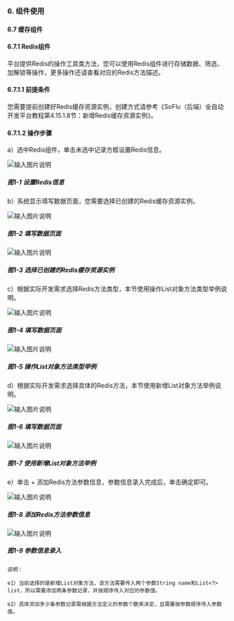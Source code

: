 ### 6. 组件使用

#### 6.7 缓存组件

#### 6.7.1 Redis组件

平台提供Redis的操作工具类方法，您可以使用Redis组件进行存储数据、筛选、加解锁等操作，更多操作还请查看对应的Redis方法描述。

#### 6.7.1.1 前提条件

您需要提前创建好Redis缓存资源实例，创建方式请参考《SoFlu（后端）全自动开发平台教程第4.15.1.8节：新增Redis缓存资源实例》。

#### 6.7.1.2 操作步骤

a）选中Redis组件，单击未选中记录方框设置Redis信息。

![输入图片说明](../../../../images/SoFlu%EF%BC%88%E5%90%8E%E7%AB%AF%EF%BC%89%E5%BC%80%E5%8F%91%E5%B9%B3%E5%8F%B0/1.%20%E6%9C%80%E6%96%B0%E7%89%88%E6%9C%AC%20-%20%E6%9B%B4%E6%96%B0%E6%97%A5%E6%9C%9F%20-%202022.10.08/6.%20%E7%BB%84%E4%BB%B6%E4%BD%BF%E7%94%A8/7.%20%E7%BC%93%E5%AD%98%E7%BB%84%E4%BB%B6/image.png)

##### 图1-1 设置Redis信息

b）系统显示填写数据页面，您需要选择已创建的Redis缓存资源实例。

![输入图片说明](../../../../images/SoFlu%EF%BC%88%E5%90%8E%E7%AB%AF%EF%BC%89%E5%BC%80%E5%8F%91%E5%B9%B3%E5%8F%B0/1.%20%E6%9C%80%E6%96%B0%E7%89%88%E6%9C%AC%20-%20%E6%9B%B4%E6%96%B0%E6%97%A5%E6%9C%9F%20-%202022.10.08/6.%20%E7%BB%84%E4%BB%B6%E4%BD%BF%E7%94%A8/7.%20%E7%BC%93%E5%AD%98%E7%BB%84%E4%BB%B6/1-2.png)

##### 图1-2 填写数据页面

![输入图片说明](../../../../images/SoFlu%EF%BC%88%E5%90%8E%E7%AB%AF%EF%BC%89%E5%BC%80%E5%8F%91%E5%B9%B3%E5%8F%B0/1.%20%E6%9C%80%E6%96%B0%E7%89%88%E6%9C%AC%20-%20%E6%9B%B4%E6%96%B0%E6%97%A5%E6%9C%9F%20-%202022.10.08/6.%20%E7%BB%84%E4%BB%B6%E4%BD%BF%E7%94%A8/7.%20%E7%BC%93%E5%AD%98%E7%BB%84%E4%BB%B6/1-3.png)

##### 图1-3 选择已创建的Redis缓存资源实例

c）根据实际开发需求选择Redis方法类型，本节使用操作List对象方法类型举例说明。

![输入图片说明](../../../../images/SoFlu%EF%BC%88%E5%90%8E%E7%AB%AF%EF%BC%89%E5%BC%80%E5%8F%91%E5%B9%B3%E5%8F%B0/1.%20%E6%9C%80%E6%96%B0%E7%89%88%E6%9C%AC%20-%20%E6%9B%B4%E6%96%B0%E6%97%A5%E6%9C%9F%20-%202022.10.08/6.%20%E7%BB%84%E4%BB%B6%E4%BD%BF%E7%94%A8/7.%20%E7%BC%93%E5%AD%98%E7%BB%84%E4%BB%B6/1-4.png)

##### 图1-4 填写数据页面

![输入图片说明](../../../../images/SoFlu%EF%BC%88%E5%90%8E%E7%AB%AF%EF%BC%89%E5%BC%80%E5%8F%91%E5%B9%B3%E5%8F%B0/1.%20%E6%9C%80%E6%96%B0%E7%89%88%E6%9C%AC%20-%20%E6%9B%B4%E6%96%B0%E6%97%A5%E6%9C%9F%20-%202022.10.08/6.%20%E7%BB%84%E4%BB%B6%E4%BD%BF%E7%94%A8/7.%20%E7%BC%93%E5%AD%98%E7%BB%84%E4%BB%B6/1-5.png)

##### 图1-5 操作List对象方法类型举例

d）根据实际开发需求选择具体的Redis方法，本节使用新增List对象方法举例说明。

![输入图片说明](../../../../images/SoFlu%EF%BC%88%E5%90%8E%E7%AB%AF%EF%BC%89%E5%BC%80%E5%8F%91%E5%B9%B3%E5%8F%B0/1.%20%E6%9C%80%E6%96%B0%E7%89%88%E6%9C%AC%20-%20%E6%9B%B4%E6%96%B0%E6%97%A5%E6%9C%9F%20-%202022.10.08/6.%20%E7%BB%84%E4%BB%B6%E4%BD%BF%E7%94%A8/7.%20%E7%BC%93%E5%AD%98%E7%BB%84%E4%BB%B6/1-6.png)

##### 图1-6 填写数据页面

![输入图片说明](../../../../images/SoFlu%EF%BC%88%E5%90%8E%E7%AB%AF%EF%BC%89%E5%BC%80%E5%8F%91%E5%B9%B3%E5%8F%B0/1.%20%E6%9C%80%E6%96%B0%E7%89%88%E6%9C%AC%20-%20%E6%9B%B4%E6%96%B0%E6%97%A5%E6%9C%9F%20-%202022.10.08/6.%20%E7%BB%84%E4%BB%B6%E4%BD%BF%E7%94%A8/7.%20%E7%BC%93%E5%AD%98%E7%BB%84%E4%BB%B6/1-7.png)

##### 图1-7 使用新增List对象方法举例

e）单击 + 添加Redis方法参数信息，参数信息录入完成后，单击确定即可。

![输入图片说明](../../../../images/SoFlu%EF%BC%88%E5%90%8E%E7%AB%AF%EF%BC%89%E5%BC%80%E5%8F%91%E5%B9%B3%E5%8F%B0/1.%20%E6%9C%80%E6%96%B0%E7%89%88%E6%9C%AC%20-%20%E6%9B%B4%E6%96%B0%E6%97%A5%E6%9C%9F%20-%202022.10.08/6.%20%E7%BB%84%E4%BB%B6%E4%BD%BF%E7%94%A8/7.%20%E7%BC%93%E5%AD%98%E7%BB%84%E4%BB%B6/1-8.png)

##### 图1-8 添加Redis方法参数信息

![输入图片说明](../../../../images/SoFlu%EF%BC%88%E5%90%8E%E7%AB%AF%EF%BC%89%E5%BC%80%E5%8F%91%E5%B9%B3%E5%8F%B0/1.%20%E6%9C%80%E6%96%B0%E7%89%88%E6%9C%AC%20-%20%E6%9B%B4%E6%96%B0%E6%97%A5%E6%9C%9F%20-%202022.10.08/6.%20%E7%BB%84%E4%BB%B6%E4%BD%BF%E7%94%A8/7.%20%E7%BC%93%E5%AD%98%E7%BB%84%E4%BB%B6/1-9.png)

##### 图1-9 参数信息录入

```
说明：

e1）当前选择的是新增List对象方法，该方法需要传入两个参数String name和List<?> list，所以需要添加两条参数记录，并按顺序传入对应的参数值。

e2）具体添加多少条参数记录需根据方法定义的参数个数来决定，且需要按参数顺序传入参数值。
```

